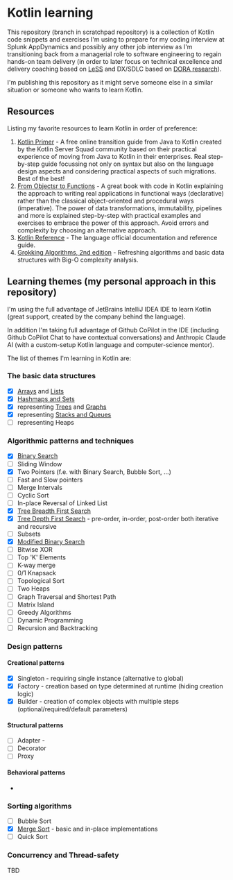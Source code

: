 # Kotlin learning

This repository (branch in scratchpad repository) is a collection of Kotlin code snippets and exercises I'm using to
prepare for my coding interview at Splunk AppDynamics and possibly any other job interview as I'm transitioning back
from a managerial role to software engineering to regain hands-on team delivery (in order to later focus on technical
excellence and delivery coaching based on [LeSS](https://less.works/) and DX/SDLC based
on [DORA research](https://dora.dev/)).

I'm publishing this repository as it might serve someone else in a similar situation or someone who wants to learn
Kotlin.

## Resources

Listing my favorite resources to learn Kotlin in order of preference:

1. [Kotlin Primer](https://www.kotlinprimer.com/) - A free online transition guide from Java to Kotlin created by the
   Kotlin Server Squad community based on their practical experience of moving from Java to Kotlin in their enterprises.
   Real step-by-step guide focussing not only on syntax but also on the language design aspects and considering
   practical aspects of such migrations. Best of the best!
2. [From Objectsr to Functions](https://pragprog.com/titles/uboop/from-objects-to-functions/) - A great book with code
   in Kotlin explaining the approach to writing real applications in functional ways (declarative) rather than the
   classical object-oriented and procedural ways (imperative). The power of data transformations, immutability,
   pipelines and more is explained step-by-step with practical examples and exercises to embrace the power of this
   approach. Avoid errors and complexity by choosing an alternative approach.
3. [Kotlin Reference](https://kotlinlang.org/) - The language official documentation and reference guide.
4. [Grokking Algorithms, 2nd edition](https://www.manning.com/books/grokking-algorithms-second-edition) - Refreshing
   algorithms and basic data structures with Big-O complexity analysis.

## Learning themes (my personal approach in this repository)

I'm using the full advantage of JetBrains IntelliJ IDEA IDE to learn Kotlin (great support, created by the company
behind the language).

In addition I'm taking full advantage of Github CoPilot in the IDE (including Github CoPilot Chat to have contextual
conversations) and Anthropic Claude AI (with a custom-setup Kotlin language and computer-science mentor).

The list of themes I'm learning in Kotlin are:

### The basic data structures

- [x] [Arrays](src/main/kotlin/basics/LearningArrays.kt) and [Lists](src/main/kotlin/basics/LearningLists.kt)
- [x] [Hashmaps and Sets](src/main/kotlin/basics/LearningHashtables.kt)
- [x] representing [Trees](src/main/kotlin/basics/LearningTrees.kt) and [Graphs](src/main/kotlin/basics/LearningGraphs.kt)
- [x] representing [Stacks and Queues](src/main/kotlin/basics/LearningStackQueues.kt)
- [ ] representing Heaps

### Algorithmic patterns and techniques

- [x] [Binary Search](src/main/kotlin/algorithms/BinarySearch.kt)
- [ ] Sliding Window
- [x] Two Pointers (f.e. with Binary Search, Bubble Sort, ...)
- [ ] Fast and Slow pointers
- [ ] Merge Intervals
- [ ] Cyclic Sort
- [ ] In-place Reversal of Linked List
- [x] [Tree Breadth First Search](src/main/kotlin/algorithms/BinaryTreeTraversal.kt)
- [x] [Tree Depth First Search](src/main/kotlin/algorithms/BinaryTreeTraversal.kt) - pre-order, in-order, post-order both iterative and recursive
- [ ] Subsets
- [x] [Modified Binary Search](src/main/kotlin/problems/binarysearch)
- [ ] Bitwise XOR
- [ ] Top 'K' Elements
- [ ] K-way merge
- [ ] 0/1 Knapsack
- [ ] Topological Sort
- [ ] Two Heaps
- [ ] Graph Traversal and Shortest Path
- [ ] Matrix Island
- [ ] Greedy Algorithms
- [ ] Dynamic Programming
- [ ] Recursion and Backtracking

### Design patterns

#### Creational patterns
- [x] Singleton - requiring single instance (alternative to global)
- [x] Factory - creation based on type determined at runtime (hiding creation logic)
- [x] Builder - creation of complex objects with multiple steps (optional/required/default parameters)

#### Structural patterns
- [ ] Adapter - 
- [ ] Decorator
- [ ] Proxy

#### Behavioral patterns
- 

### Sorting algorithms

- [ ] Bubble Sort
- [x] [Merge Sort](src/main/kotlin/algorithms/SortingAlgorithms.kt) - basic and in-place implementations
- [ ] Quick Sort

### Concurrency and Thread-safety
TBD
